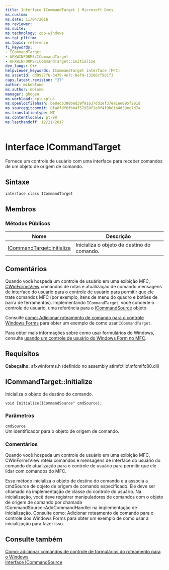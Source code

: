 ```yaml
---
title: Interface ICommandTarget | Microsoft Docs
ms.custom: 
ms.date: 11/04/2016
ms.reviewer: 
ms.suite: 
ms.technology: cpp-windows
ms.tgt_pltfrm: 
ms.topic: reference
f1_keywords:
- ICommandTarget
- AFXWINFORMS/ICommandTarget
- AFXWINFORMS/ICommandTarget::Initialize
dev_langs: C++
helpviewer_keywords: ICommandTarget interface [MFC]
ms.assetid: dd9927f6-3479-4e7c-8ef9-13206cf901f3
caps.latest.revision: "27"
author: mikeblome
ms.author: mblome
manager: ghogen
ms.workload: cplusplus
ms.openlocfilehash: be8adb388bed39f91637dd1ef37ee1ee895f291d
ms.sourcegitcommit: 8fa8fdf0fbb4f57950f1e8f4f9b81b4d39ec7d7a
ms.translationtype: MT
ms.contentlocale: pt-BR
ms.lasthandoff: 12/21/2017
---
```

# <a name="icommandtarget-interface"></a>Interface ICommandTarget
Fornece um controle de usuário com uma interface para receber comandos de um objeto de origem de comando.  
  
## <a name="syntax"></a>Sintaxe  
  
```  
interface class ICommandTarget  
```  
  
## <a name="members"></a>Membros  
  
### <a name="public-methods"></a>Métodos Públicos  
  
|Nome|Descrição|  
|----------|-----------------|  
|[ICommandTarget::Initialize](#initialize)|Inicializa o objeto de destino do comando.|  
  
## <a name="remarks"></a>Comentários  
 Quando você hospeda um controle de usuário em uma exibição MFC, [CWinFormsView](../../mfc/reference/cwinformsview-class.md) comandos de rotas e atualização de comando mensagens de interface do usuário para o controle de usuário para permitir que ele trate comandos MFC (por exemplo, itens de menu do quadro e botões de barra de ferramentas). Implementando `ICommandTarget`, você concede o controle de usuário, uma referência para o [ICommandSource](../../mfc/reference/icommandsource-interface.md) objeto.  
  
 Consulte [como: Adicionar roteamento de comando para o controle Windows Forms](../../dotnet/how-to-add-command-routing-to-the-windows-forms-control.md) para obter um exemplo de como usar `ICommandTarget`.  
  
 Para obter mais informações sobre como usar formulários do Windows, consulte [usando um controle de usuário do Windows Form no MFC](../../dotnet/using-a-windows-form-user-control-in-mfc.md).  
  
## <a name="requirements"></a>Requisitos  
 **Cabeçalho:** afxwinforms.h (definido no assembly atlmfc\lib\mfcmifc80.dll)  
  
##  <a name="initialize"></a>ICommandTarget::Initialize  
 Inicializa o objeto de destino do comando.  
  
```  
void Initialize(ICommandSource^ cmdSource);  
```  
  
### <a name="parameters"></a>Parâmetros  
 `cmdSource`  
 Um identificador para o objeto de origem de comando.  
  
### <a name="remarks"></a>Comentários  
 Quando você hospeda um controle de usuário em uma exibição MFC, CWinFormsView roteia comandos e mensagens de interface do usuário do comando de atualização para o controle de usuário para permitir que ele lidar com comandos do MFC.  
  
 Esse método inicializa o objeto de destino do comando e a associa a cmdSource de objeto de origem de comando especificado. Ele deve ser chamado na implementação de classe do controle do usuário. Na inicialização, você deve registrar manipuladores de comandos com o objeto de origem de comando por chamada ICommandSource::AddCommandHandler na implementação de inicialização. Consulte como: Adicionar roteamento de comando para o controle dos Windows Forms para obter um exemplo de como usar a inicialização para fazer isso.  
  
## <a name="see-also"></a>Consulte também  
 [Como: adicionar comandos de controle de formulários do roteamento para o Windows](../../dotnet/how-to-add-command-routing-to-the-windows-forms-control.md)   
 [Interface ICommandSource](../../mfc/reference/icommandsource-interface.md)



